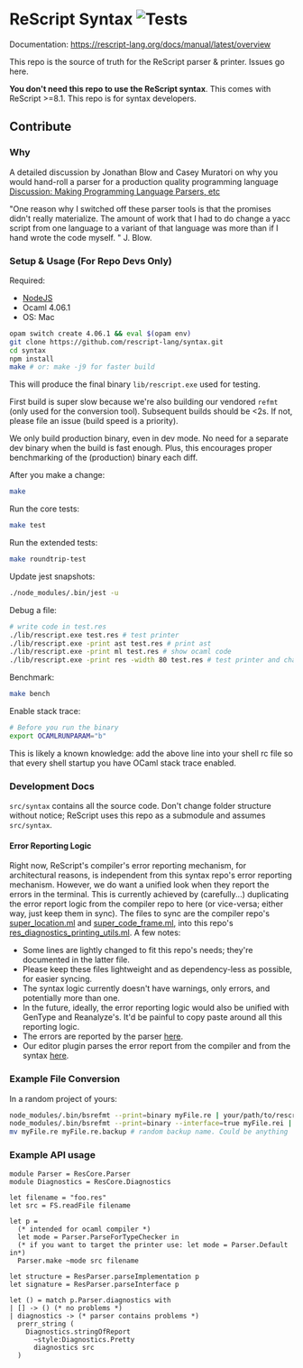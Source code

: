# ReScript Syntax ![Tests](https://github.com/rescript-lang/syntax/workflows/CI/badge.svg)

Documentation: https://rescript-lang.org/docs/manual/latest/overview

This repo is the source of truth for the ReScript parser & printer. Issues go here.

**You don't need this repo to use the ReScript syntax**. This comes with ReScript >=8.1. This repo is for syntax developers.

## Contribute

### Why

A detailed discussion by Jonathan Blow and Casey Muratori on why you would hand-roll a parser for a production quality programming language
[Discussion: Making Programming Language Parsers, etc](https://youtu.be/MnctEW1oL-E)

"One reason why I switched off these parser tools is that the promises didn't really materialize.
The amount of work that I had to do change a yacc script from one language to a variant of that language
was more than if I hand wrote the code myself.
"
J. Blow.

### Setup & Usage (For Repo Devs Only)

Required:
- [NodeJS](https://nodejs.org/)
- Ocaml 4.06.1
- OS: Mac

```sh
opam switch create 4.06.1 && eval $(opam env)
git clone https://github.com/rescript-lang/syntax.git
cd syntax
npm install
make # or: make -j9 for faster build
```

This will produce the final binary `lib/rescript.exe` used for testing.

First build is super slow because we're also building our vendored `refmt` (only used for the conversion tool). Subsequent builds should be <2s. If not, please file an issue (build speed is a priority).

We only build production binary, even in dev mode. No need for a separate dev binary when the build is fast enough. Plus, this encourages proper benchmarking of the (production) binary each diff.

After you make a change:
```sh
make
```

Run the core tests:
```sh
make test
```

Run the extended tests:
```sh
make roundtrip-test
```

Update jest snapshots:
```sh
./node_modules/.bin/jest -u
```

Debug a file:
```sh
# write code in test.res
./lib/rescript.exe test.res # test printer
./lib/rescript.exe -print ast test.res # print ast
./lib/rescript.exe -print ml test.res # show ocaml code
./lib/rescript.exe -print res -width 80 test.res # test printer and change default print width
```

Benchmark:
```sh
make bench
```

Enable stack trace:
```sh
# Before you run the binary
export OCAMLRUNPARAM="b"
```

This is likely a known knowledge: add the above line into your shell rc file so that every shell startup you have OCaml stack trace enabled.

### Development Docs

`src/syntax` contains all the source code. Don't change folder structure without notice; ReScript uses this repo as a submodule and assumes `src/syntax`.

#### Error Reporting Logic

Right now, ReScript's compiler's error reporting mechanism, for architectural reasons, is independent from this syntax repo's error reporting mechanism. However, we do want a unified look when they report the errors in the terminal. This is currently achieved by (carefully...) duplicating the error report logic from the compiler repo to here (or vice-versa; either way, just keep them in sync). The files to sync are the compiler repo's [super_location.ml](https://github.com/rescript-lang/rescript-compiler/blob/fcb21790dfb0592f609818df7790192061360631/jscomp/super_errors/super_location.ml) and [super_code_frame.ml](https://github.com/rescript-lang/rescript-compiler/blob/fcb21790dfb0592f609818df7790192061360631/jscomp/super_errors/super_code_frame.ml), into this repo's [res_diagnostics_printing_utils.ml](https://github.com/rescript-lang/syntax/blob/ec5cefb23b659b0a7be170ae0ad26f3fe8a05456/src/res_diagnostics_printing_utils.ml). A few notes:

- Some lines are lightly changed to fit this repo's needs; they're documented in the latter file.
- Please keep these files lightweight and as dependency-less as possible, for easier syncing.
- The syntax logic currently doesn't have warnings, only errors, and potentially more than one.
- In the future, ideally, the error reporting logic would also be unified with GenType and Reanalyze's. It'd be painful to copy paste around all this reporting logic.
- The errors are reported by the parser [here](https://github.com/rescript-lang/syntax/blob/ec5cefb23b659b0a7be170ae0ad26f3fe8a05456/src/res_diagnostics.ml#L146).
- Our editor plugin parses the error report from the compiler and from the syntax [here](https://github.com/rescript-lang/rescript-vscode/blob/0dbf2eb9cdb0bd6d95be1aee88b73830feecb5cc/server/src/utils.ts#L129-L329).

### Example File Conversion

In a random project of yours:

```sh
node_modules/.bin/bsrefmt --print=binary myFile.re | your/path/to/rescript.exe -parse reasonBinary -print ns > myFile.res
node_modules/.bin/bsrefmt --print=binary --interface=true myFile.rei | your/path/to/rescript.exe -parse reasonBinary -print ns -interface > myFile.resi
mv myFile.re myFile.re.backup # random backup name. Could be anything
```

### Example API usage

```
module Parser = ResCore.Parser
module Diagnostics = ResCore.Diagnostics

let filename = "foo.res"
let src = FS.readFile filename

let p =
  (* intended for ocaml compiler *)
  let mode = Parser.ParseForTypeChecker in
  (* if you want to target the printer use: let mode = Parser.Default in*)
  Parser.make ~mode src filename

let structure = ResParser.parseImplementation p
let signature = ResParser.parseInterface p

let () = match p.Parser.diagnostics with
| [] -> () (* no problems *)
| diagnostics -> (* parser contains problems *)
  prerr_string (
    Diagnostics.stringOfReport
      ~style:Diagnostics.Pretty
      diagnostics src
  )
```
